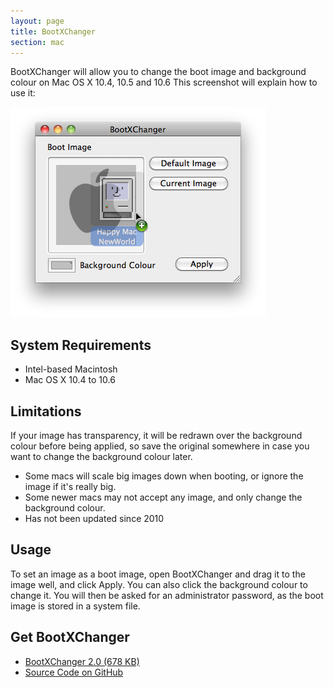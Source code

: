 ```yaml
---
layout: page
title: BootXChanger
section: mac
---
```


BootXChanger will allow you to change the boot image and background colour on
Mac OS X 10.4, 10.5 and 10.6 This screenshot will explain how to use it:

![BootXChanger Screenshot](/images/bootxchanger_screenshot.png)

## System Requirements

* Intel-based Macintosh
* Mac OS X 10.4 to 10.6

## Limitations

If your image has transparency, it will be redrawn over the background colour
before being applied, so save the original somewhere in case you want to change
the background colour later.

* Some macs will scale big images down when booting, or ignore the image if it's really big.
* Some newer macs may not accept any image, and only change the background colour.
* Has not been updated since 2010

## Usage

To set an image as a boot image, open BootXChanger and drag it to the image
well, and click Apply. You can also click the background colour to change it.
You will then be asked for an administrator password, as the boot image is
stored in a system file.

## Get BootXChanger

* <a class="icon-present" href="https://github.com/zydeco/bootxchanger/releases/download/v2.0/bootxchanger_2.0.dmg"> BootXChanger 2.0 (678 KB)</a>
* <a class="icon-social-github" href="https://github.com/zydeco/bootxchanger"> Source Code on GitHub</a>
